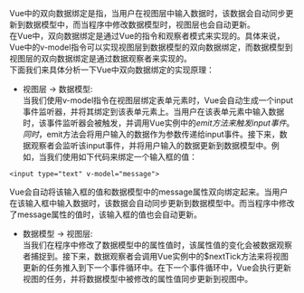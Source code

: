 Vue中的双向数据绑定是指，当用户在视图层中输入数据时，该数据会自动同步更新到数据模型中，而当程序中修改数据模型时，视图层也会自动更新。  
在Vue中，双向数据绑定是通过Vue的指令和观察者模式来实现的。具体来说，Vue中的v-model指令可以实现视图层到数据模型的双向数据绑定，而数据模型到视图层的双向数据绑定是通过数据观察者来实现的。  
下面我们来具体分析一下Vue中双向数据绑定的实现原理：  
* 视图层 -> 数据模型:  
当我们使用v-model指令在视图层绑定表单元素时，Vue会自动生成一个input事件监听器，并将其绑定到该表单元素上。当用户在该表单元素中输入数据时，该事件监听器会被触发，并调用Vue实例中的$emit方法来触发input事件。同时，$emit方法会将用户输入的数据作为参数传递给input事件。接下来，数据观察者会监听该input事件，并将用户输入的数据更新到数据模型中。例如，当我们使用如下代码来绑定一个输入框的值：
```
<input type="text" v-model="message">
```
Vue会自动将该输入框的值和数据模型中的message属性双向绑定起来。当用户在该输入框中输入数据时，该数据会自动同步更新到数据模型中。而当程序中修改了message属性的值时，该输入框的值也会自动更新。

* 数据模型 -> 视图层:  
当我们在程序中修改了数据模型中的属性值时，该属性值的变化会被数据观察者捕捉到。接下来，数据观察者会调用Vue实例中的$nextTick方法来将视图更新的任务推入到下一个事件循环中。在下一个事件循环中，Vue会执行更新视图的任务，并将数据模型中被修改的属性值同步更新到视图中。